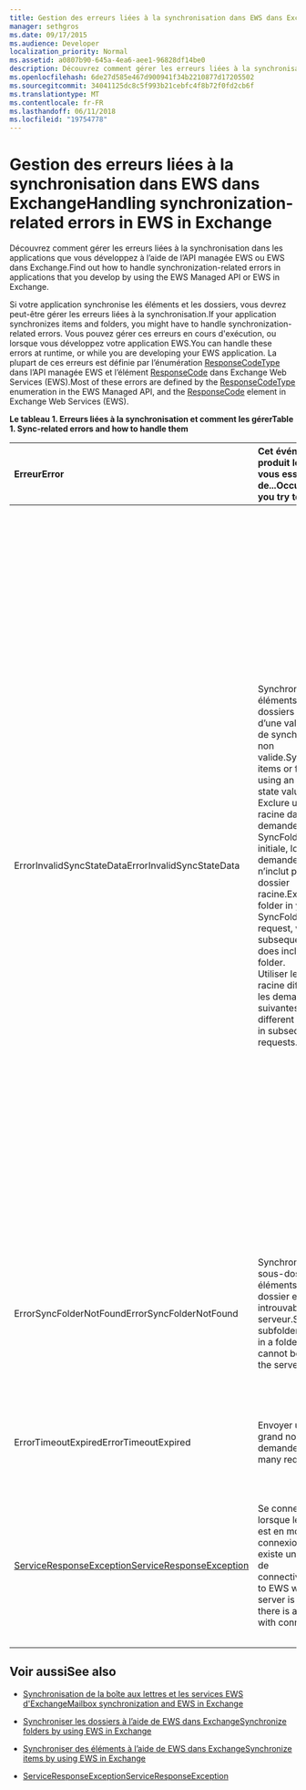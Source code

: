 ```yaml
---
title: Gestion des erreurs liées à la synchronisation dans EWS dans Exchange
manager: sethgros
ms.date: 09/17/2015
ms.audience: Developer
localization_priority: Normal
ms.assetid: a0807b90-645a-4ea6-aee1-96828df14be0
description: Découvrez comment gérer les erreurs liées à la synchronisation dans les applications que vous développez à l’aide de l’API managée EWS ou EWS dans Exchange.
ms.openlocfilehash: 6de27d585e467d900941f34b2210877d17205502
ms.sourcegitcommit: 34041125dc8c5f993b21cebfc4f8b72f0fd2cb6f
ms.translationtype: MT
ms.contentlocale: fr-FR
ms.lasthandoff: 06/11/2018
ms.locfileid: "19754778"
---
```

# <a name="handling-synchronization-related-errors-in-ews-in-exchange"></a><span data-ttu-id="096f0-103">Gestion des erreurs liées à la synchronisation dans EWS dans Exchange</span><span class="sxs-lookup"><span data-stu-id="096f0-103">Handling synchronization-related errors in EWS in Exchange</span></span>

<span data-ttu-id="096f0-104">Découvrez comment gérer les erreurs liées à la synchronisation dans les applications que vous développez à l’aide de l’API managée EWS ou EWS dans Exchange.</span><span class="sxs-lookup"><span data-stu-id="096f0-104">Find out how to handle synchronization-related errors in applications that you develop by using the EWS Managed API or EWS in Exchange.</span></span>
  
<span data-ttu-id="096f0-105">Si votre application synchronise les éléments et les dossiers, vous devrez peut-être gérer les erreurs liées à la synchronisation.</span><span class="sxs-lookup"><span data-stu-id="096f0-105">If your application synchronizes items and folders, you might have to handle synchronization-related errors.</span></span> <span data-ttu-id="096f0-106">Vous pouvez gérer ces erreurs en cours d'exécution, ou lorsque vous développez votre application EWS.</span><span class="sxs-lookup"><span data-stu-id="096f0-106">You can handle these errors at runtime, or while you are developing your EWS application.</span></span> <span data-ttu-id="096f0-107">La plupart de ces erreurs est définie par l’énumération [ResponseCodeType](http://msdn.microsoft.com/en-us/library/exchangewebservices.responsecodetype%28v=exchg.80%29.aspx) dans l’API managée EWS et l’élément [ResponseCode](http://msdn.microsoft.com/en-us/library/aa580757%28v=exchg.150%29.aspx) dans Exchange Web Services (EWS).</span><span class="sxs-lookup"><span data-stu-id="096f0-107">Most of these errors are defined by the [ResponseCodeType](http://msdn.microsoft.com/en-us/library/exchangewebservices.responsecodetype%28v=exchg.80%29.aspx) enumeration in the EWS Managed API, and the [ResponseCode](http://msdn.microsoft.com/en-us/library/aa580757%28v=exchg.150%29.aspx) element in Exchange Web Services (EWS).</span></span> 
  
<span data-ttu-id="096f0-108">**Le tableau 1. Erreurs liées à la synchronisation et comment les gérer**</span><span class="sxs-lookup"><span data-stu-id="096f0-108">**Table 1. Sync-related errors and how to handle them**</span></span>

|<span data-ttu-id="096f0-109">**Erreur**</span><span class="sxs-lookup"><span data-stu-id="096f0-109">**Error**</span></span>|<span data-ttu-id="096f0-110">**Cet événement se produit lorsque vous essayez de...**</span><span class="sxs-lookup"><span data-stu-id="096f0-110">**Occurs when you try to…**</span></span>|<span data-ttu-id="096f0-111">**Traiter par...**</span><span class="sxs-lookup"><span data-stu-id="096f0-111">**Handle it by…**</span></span>|
|:-----|:-----|:-----|
|<span data-ttu-id="096f0-112">ErrorInvalidSyncStateData</span><span class="sxs-lookup"><span data-stu-id="096f0-112">ErrorInvalidSyncStateData</span></span>  <br/> | <span data-ttu-id="096f0-113">Synchroniser des éléments ou des dossiers à l’aide d’une valeur d’état de synchronisation non valide.</span><span class="sxs-lookup"><span data-stu-id="096f0-113">Synchronize items or folders by using an invalid sync state value.</span></span>  <br/>  <span data-ttu-id="096f0-114">Exclure un dossier racine dans votre demande SyncFolderHierarchy initiale, lorsque votre demande ultérieure n’inclut pas un dossier racine.</span><span class="sxs-lookup"><span data-stu-id="096f0-114">Exclude a root folder in your initial SyncFolderHierarchy request, when your subsequent request does include a root folder.</span></span>  <br/>  <span data-ttu-id="096f0-115">Utiliser les dossiers racine différent dans les demandes suivantes.</span><span class="sxs-lookup"><span data-stu-id="096f0-115">Use different root folders in subsequent requests.</span></span>  <br/> | <span data-ttu-id="096f0-116">S’assurer que la valeur d’état de synchronisation à que vous envoyez correspond la valeur d’état de synchronisation renvoyés au cours d’une synchronisation précédente.</span><span class="sxs-lookup"><span data-stu-id="096f0-116">Ensuring that the sync state value you are sending matches the sync state value returned during a previous synchronization.</span></span>  <br/>  <span data-ttu-id="096f0-117">En vous assurant que vous n’envoyez pas l’état de synchronisation de la hiérarchie de dossiers lorsque vous essayez de synchroniser les éléments et vice versa.</span><span class="sxs-lookup"><span data-stu-id="096f0-117">Ensuring that you are not sending the sync state for the folder hierarchy when you attempt to sync items, and vice versa.</span></span>  <br/>  <span data-ttu-id="096f0-118">En vous assurant que vous envoyez l’état de synchronisation pour le dossier racine correct.</span><span class="sxs-lookup"><span data-stu-id="096f0-118">Ensuring that you are sending the sync state for the correct root folder.</span></span>  <br/>  <span data-ttu-id="096f0-119">S’assurer que le même dossier racine est spécifié dans chaque demande.</span><span class="sxs-lookup"><span data-stu-id="096f0-119">Ensuring that the same root folder is specified in each request.</span></span>  <br/>  <span data-ttu-id="096f0-120">S’assurer que la demande précédente n’avez pas spécifié un dossier racine de la valeur null, tandis que la demande en cours comporte un dossier racine de la racine.</span><span class="sxs-lookup"><span data-stu-id="096f0-120">Ensuring that the previous request did not specify a root folder of null, while the current request includes a root folder of root.</span></span> <span data-ttu-id="096f0-121">NULL et racine ne sont pas traitées de la même.</span><span class="sxs-lookup"><span data-stu-id="096f0-121">Null and root are not treated the same.</span></span>  <br/> |
|<span data-ttu-id="096f0-122">ErrorSyncFolderNotFound</span><span class="sxs-lookup"><span data-stu-id="096f0-122">ErrorSyncFolderNotFound</span></span>  <br/> |<span data-ttu-id="096f0-123">Synchroniser les sous-dossiers ou les éléments d’un dossier est introuvable sur le serveur.</span><span class="sxs-lookup"><span data-stu-id="096f0-123">Synchronize subfolders or items in a folder that cannot be found on the server.</span></span>  <br/> |<span data-ttu-id="096f0-124">L’ID spécifié dans la demande en vous assurant que le dossier correspond à un ID de dossier renvoyé à partir du serveur dans une réponse de synchronisation précédente.</span><span class="sxs-lookup"><span data-stu-id="096f0-124">Ensuring that the folder ID specified in the request matches a folder ID returned from the server in a previous sync response.</span></span>  <br/> |
|<span data-ttu-id="096f0-125">ErrorTimeoutExpired</span><span class="sxs-lookup"><span data-stu-id="096f0-125">ErrorTimeoutExpired</span></span>  <br/> |<span data-ttu-id="096f0-126">Envoyer un trop grand nombre de demandes.</span><span class="sxs-lookup"><span data-stu-id="096f0-126">Send too many requests.</span></span>  <br/> |<span data-ttu-id="096f0-127">Limiter vos lots à 10 éléments par lot pour éviter les [limitées](ews-throttling-in-exchange.md).</span><span class="sxs-lookup"><span data-stu-id="096f0-127">Limiting your batches to 10 items per batch to avoid getting [throttled](ews-throttling-in-exchange.md).</span></span>  <br/> |
|[<span data-ttu-id="096f0-128">ServiceResponseException</span><span class="sxs-lookup"><span data-stu-id="096f0-128">ServiceResponseException</span></span>](http://msdn.microsoft.com/en-us/library/microsoft.exchange.webservices.data.serviceresponseexception%28v=exchg.80%29.aspx) <br/> |<span data-ttu-id="096f0-129">Se connecter à EWS lorsque le serveur est en mode hors connexion ou il existe un problème de connectivité.</span><span class="sxs-lookup"><span data-stu-id="096f0-129">Connect to EWS when the server is offline or there is a problem with connectivity.</span></span>  <br/> |<span data-ttu-id="096f0-130">Vérification de la connectivité avec le serveur et réessayez votre demande ultérieurement.</span><span class="sxs-lookup"><span data-stu-id="096f0-130">Checking connectivity with the server and retrying your request later.</span></span> <span data-ttu-id="096f0-131">Il s’agit probablement d’une erreur de service temporaires ou réseau.</span><span class="sxs-lookup"><span data-stu-id="096f0-131">This is likely a transient service error or network error.</span></span>  <br/> |
   
## <a name="see-also"></a><span data-ttu-id="096f0-132">Voir aussi</span><span class="sxs-lookup"><span data-stu-id="096f0-132">See also</span></span>


- [<span data-ttu-id="096f0-133">Synchronisation de la boîte aux lettres et les services EWS d'Exchange</span><span class="sxs-lookup"><span data-stu-id="096f0-133">Mailbox synchronization and EWS in Exchange</span></span>](mailbox-synchronization-and-ews-in-exchange.md)
    
- [<span data-ttu-id="096f0-134">Synchroniser les dossiers à l’aide de EWS dans Exchange</span><span class="sxs-lookup"><span data-stu-id="096f0-134">Synchronize folders by using EWS in Exchange</span></span>](how-to-synchronize-folders-by-using-ews-in-exchange.md)
    
- [<span data-ttu-id="096f0-135">Synchroniser des éléments à l’aide de EWS dans Exchange</span><span class="sxs-lookup"><span data-stu-id="096f0-135">Synchronize items by using EWS in Exchange</span></span>](how-to-synchronize-items-by-using-ews-in-exchange.md)
    
- [<span data-ttu-id="096f0-136">ServiceResponseException</span><span class="sxs-lookup"><span data-stu-id="096f0-136">ServiceResponseException</span></span>](http://msdn.microsoft.com/en-us/library/microsoft.exchange.webservices.data.serviceresponseexception%28v=exchg.80%29.aspx)
    

